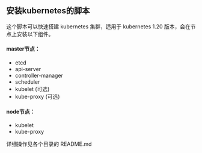 ## 安装kubernetes的脚本
这个脚本可以快速搭建 kubernetes 集群，适用于 kubernetes 1.20 版本，会在节点上安装以下组件。
#### master节点：
+ etcd
+ api-server
+ controller-manager
+ scheduler
+ kubelet (可选)
+ kube-proxy (可选)

#### node节点：
+ kubelet
+ kube-proxy

详细操作见各个目录的 README.md
